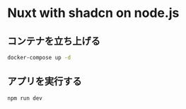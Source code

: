 # Nuxt with shadcn on node.js

## コンテナを立ち上げる
```sh
docker-compose up -d
```

## アプリを実行する
```sh
npm run dev
```
